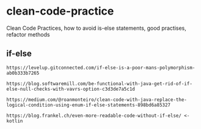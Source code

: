 # clean-code-practice
Clean Code Practices, how to avoid is-else statements, good practises, refactor methods


## if-else

    https://levelup.gitconnected.com/if-else-is-a-poor-mans-polymorphism-ab0b333b7265
    
    https://blog.softwaremill.com/be-functional-with-java-get-rid-of-if-else-null-checks-with-vavrs-option-c3d3de7a5c1d

    https://medium.com/@roanmonteiro/clean-code-with-java-replace-the-logical-condition-using-enum-if-else-statements-898bd6a85327
    
    https://blog.frankel.ch/even-more-readable-code-without-if-else/ <- kotlin 